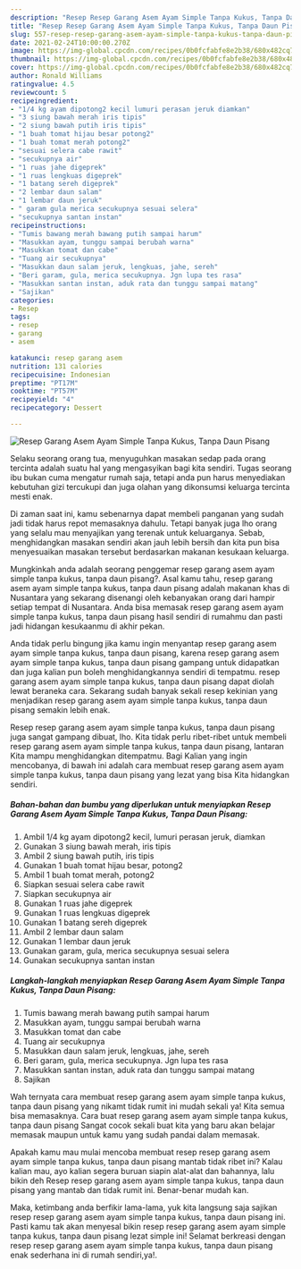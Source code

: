 ```yaml
---
description: "Resep Resep Garang Asem Ayam Simple Tanpa Kukus, Tanpa Daun Pisang yang lezat dan Mudah Dibuat"
title: "Resep Resep Garang Asem Ayam Simple Tanpa Kukus, Tanpa Daun Pisang yang lezat dan Mudah Dibuat"
slug: 557-resep-resep-garang-asem-ayam-simple-tanpa-kukus-tanpa-daun-pisang-yang-lezat-dan-mudah-dibuat
date: 2021-02-24T10:00:00.270Z
image: https://img-global.cpcdn.com/recipes/0b0fcfabfe8e2b38/680x482cq70/resep-garang-asem-ayam-simple-tanpa-kukus-tanpa-daun-pisang-foto-resep-utama.jpg
thumbnail: https://img-global.cpcdn.com/recipes/0b0fcfabfe8e2b38/680x482cq70/resep-garang-asem-ayam-simple-tanpa-kukus-tanpa-daun-pisang-foto-resep-utama.jpg
cover: https://img-global.cpcdn.com/recipes/0b0fcfabfe8e2b38/680x482cq70/resep-garang-asem-ayam-simple-tanpa-kukus-tanpa-daun-pisang-foto-resep-utama.jpg
author: Ronald Williams
ratingvalue: 4.5
reviewcount: 5
recipeingredient:
- "1/4 kg ayam dipotong2 kecil lumuri perasan jeruk diamkan"
- "3 siung bawah merah iris tipis"
- "2 siung bawah putih iris tipis"
- "1 buah tomat hijau besar potong2"
- "1 buah tomat merah potong2"
- "sesuai selera cabe rawit"
- "secukupnya air"
- "1 ruas jahe digeprek"
- "1 ruas lengkuas digeprek"
- "1 batang sereh digeprek"
- "2 lembar daun salam"
- "1 lembar daun jeruk"
- " garam gula merica secukupnya sesuai selera"
- "secukupnya santan instan"
recipeinstructions:
- "Tumis bawang merah bawang putih sampai harum"
- "Masukkan ayam, tunggu sampai berubah warna"
- "Masukkan tomat dan cabe"
- "Tuang air secukupnya"
- "Masukkan daun salam jeruk, lengkuas, jahe, sereh"
- "Beri garam, gula, merica secukupnya. Jgn lupa tes rasa"
- "Masukkan santan instan, aduk rata dan tunggu sampai matang"
- "Sajikan"
categories:
- Resep
tags:
- resep
- garang
- asem

katakunci: resep garang asem 
nutrition: 131 calories
recipecuisine: Indonesian
preptime: "PT17M"
cooktime: "PT57M"
recipeyield: "4"
recipecategory: Dessert

---
```



![Resep Garang Asem Ayam Simple Tanpa Kukus, Tanpa Daun Pisang](https://img-global.cpcdn.com/recipes/0b0fcfabfe8e2b38/680x482cq70/resep-garang-asem-ayam-simple-tanpa-kukus-tanpa-daun-pisang-foto-resep-utama.jpg)

Selaku seorang orang tua, menyuguhkan masakan sedap pada orang tercinta adalah suatu hal yang mengasyikan bagi kita sendiri. Tugas seorang ibu bukan cuma mengatur rumah saja, tetapi anda pun harus menyediakan kebutuhan gizi tercukupi dan juga olahan yang dikonsumsi keluarga tercinta mesti enak.

Di zaman  saat ini, kamu sebenarnya dapat membeli panganan yang sudah jadi tidak harus repot memasaknya dahulu. Tetapi banyak juga lho orang yang selalu mau menyajikan yang terenak untuk keluarganya. Sebab, menghidangkan masakan sendiri akan jauh lebih bersih dan kita pun bisa menyesuaikan masakan tersebut berdasarkan makanan kesukaan keluarga. 



Mungkinkah anda adalah seorang penggemar resep garang asem ayam simple tanpa kukus, tanpa daun pisang?. Asal kamu tahu, resep garang asem ayam simple tanpa kukus, tanpa daun pisang adalah makanan khas di Nusantara yang sekarang disenangi oleh kebanyakan orang dari hampir setiap tempat di Nusantara. Anda bisa memasak resep garang asem ayam simple tanpa kukus, tanpa daun pisang hasil sendiri di rumahmu dan pasti jadi hidangan kesukaanmu di akhir pekan.

Anda tidak perlu bingung jika kamu ingin menyantap resep garang asem ayam simple tanpa kukus, tanpa daun pisang, karena resep garang asem ayam simple tanpa kukus, tanpa daun pisang gampang untuk didapatkan dan juga kalian pun boleh menghidangkannya sendiri di tempatmu. resep garang asem ayam simple tanpa kukus, tanpa daun pisang dapat diolah lewat beraneka cara. Sekarang sudah banyak sekali resep kekinian yang menjadikan resep garang asem ayam simple tanpa kukus, tanpa daun pisang semakin lebih enak.

Resep resep garang asem ayam simple tanpa kukus, tanpa daun pisang juga sangat gampang dibuat, lho. Kita tidak perlu ribet-ribet untuk membeli resep garang asem ayam simple tanpa kukus, tanpa daun pisang, lantaran Kita mampu menghidangkan ditempatmu. Bagi Kalian yang ingin mencobanya, di bawah ini adalah cara membuat resep garang asem ayam simple tanpa kukus, tanpa daun pisang yang lezat yang bisa Kita hidangkan sendiri.

<!--inarticleads1-->

##### Bahan-bahan dan bumbu yang diperlukan untuk menyiapkan Resep Garang Asem Ayam Simple Tanpa Kukus, Tanpa Daun Pisang:

1. Ambil 1/4 kg ayam dipotong2 kecil, lumuri perasan jeruk, diamkan
1. Gunakan 3 siung bawah merah, iris tipis
1. Ambil 2 siung bawah putih, iris tipis
1. Gunakan 1 buah tomat hijau besar, potong2
1. Ambil 1 buah tomat merah, potong2
1. Siapkan sesuai selera cabe rawit
1. Siapkan secukupnya air
1. Gunakan 1 ruas jahe digeprek
1. Gunakan 1 ruas lengkuas digeprek
1. Gunakan 1 batang sereh digeprek
1. Ambil 2 lembar daun salam
1. Gunakan 1 lembar daun jeruk
1. Gunakan  garam, gula, merica secukupnya sesuai selera
1. Gunakan secukupnya santan instan




<!--inarticleads2-->

##### Langkah-langkah menyiapkan Resep Garang Asem Ayam Simple Tanpa Kukus, Tanpa Daun Pisang:

1. Tumis bawang merah bawang putih sampai harum
1. Masukkan ayam, tunggu sampai berubah warna
1. Masukkan tomat dan cabe
1. Tuang air secukupnya
1. Masukkan daun salam jeruk, lengkuas, jahe, sereh
1. Beri garam, gula, merica secukupnya. Jgn lupa tes rasa
1. Masukkan santan instan, aduk rata dan tunggu sampai matang
1. Sajikan




Wah ternyata cara membuat resep garang asem ayam simple tanpa kukus, tanpa daun pisang yang nikamt tidak rumit ini mudah sekali ya! Kita semua bisa memasaknya. Cara buat resep garang asem ayam simple tanpa kukus, tanpa daun pisang Sangat cocok sekali buat kita yang baru akan belajar memasak maupun untuk kamu yang sudah pandai dalam memasak.

Apakah kamu mau mulai mencoba membuat resep resep garang asem ayam simple tanpa kukus, tanpa daun pisang mantab tidak ribet ini? Kalau kalian mau, ayo kalian segera buruan siapin alat-alat dan bahannya, lalu bikin deh Resep resep garang asem ayam simple tanpa kukus, tanpa daun pisang yang mantab dan tidak rumit ini. Benar-benar mudah kan. 

Maka, ketimbang anda berfikir lama-lama, yuk kita langsung saja sajikan resep resep garang asem ayam simple tanpa kukus, tanpa daun pisang ini. Pasti kamu tak akan menyesal bikin resep resep garang asem ayam simple tanpa kukus, tanpa daun pisang lezat simple ini! Selamat berkreasi dengan resep resep garang asem ayam simple tanpa kukus, tanpa daun pisang enak sederhana ini di rumah sendiri,ya!.

